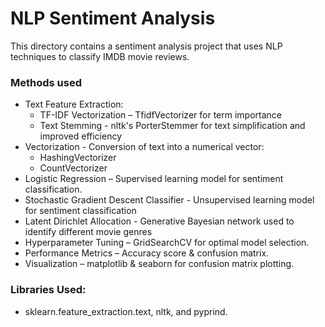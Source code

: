 # NLP Sentiment Analysis

This directory contains a sentiment analysis project that uses NLP techniques to classify IMDB movie reviews.

### Methods used
- Text Feature Extraction:
  - TF-IDF Vectorization – TfidfVectorizer for term importance
  - Text Stemming - nltk's PorterStemmer for text simplification and improved efficiency
- Vectorization - Conversion of text into a numerical vector:
  - HashingVectorizer
  - CountVectorizer
- Logistic Regression – Supervised learning model for sentiment classification.
- Stochastic Gradient Descent Classifier - Unsupervised learning model for sentiment classification
- Latent Dirichlet Allocation - Generative Bayesian network used to identify different movie genres
- Hyperparameter Tuning – GridSearchCV for optimal model selection.
- Performance Metrics – Accuracy score & confusion matrix.
- Visualization – matplotlib & seaborn for confusion matrix plotting.
### Libraries Used:
- sklearn.feature_extraction.text, nltk, and pyprind.
